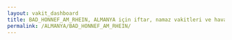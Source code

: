 ```yaml
---
layout: vakit_dashboard
title: BAD_HONNEF_AM_RHEIN, ALMANYA için iftar, namaz vakitleri ve hava durumu - ilçe/eyalet seç
permalink: /ALMANYA/BAD_HONNEF_AM_RHEIN/
---
```


<script type="text/javascript">
  var GLOBAL_COUNTRY = 'ALMANYA';
  var GLOBAL_CITY = 'BAD_HONNEF_AM_RHEIN';
  var GLOBAL_STATE = '';
  var lat = 72;
  var lon = 21;
</script>

